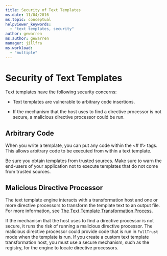 ```yaml
---
title: Security of Text Templates
ms.date: 11/04/2016
ms.topic: conceptual
helpviewer_keywords:
  - "text templates, security"
author: gewarren
ms.author: gewarren
manager: jillfra
ms.workload:
  - "multiple"
---
```

# Security of Text Templates
Text templates have the following security concerns:

- Text templates are vulnerable to arbitrary code insertions.

- If the mechanism that the host uses to find a directive processor is not secure, a malicious directive processor could be run.

## Arbitrary Code
 When you write a template, you can put any code within the \<# #> tags. This allows arbitrary code to be executed from within a text template.

 Be sure you obtain templates from trusted sources. Make sure to warn the end-users of your application not to execute templates that do not come from trusted sources.

## Malicious Directive Processor
 The text template engine interacts with a transformation host and one or more directive processors to transform the template text to an output file. For more information, see [The Text Template Transformation Process](../modeling/the-text-template-transformation-process.md).

 If the mechanism that the host uses to find a directive processor is not secure, it runs the risk of running a malicious directive processor. The malicious directive processor could provide code that is run in `FullTrust` mode when the template is run. If you create a custom text template transformation host, you must use a secure mechanism, such as the registry, for the engine to locate directive processors.